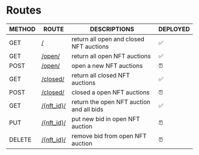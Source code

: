 # Routes

| METHOD | ROUTE | DESCRIPTIONS | DEPLOYED |
|-|-|-|-|
| GET | [/](http://127.0.0.1:8000/) | return all open and closed NFT auctions | ✅ |
| GET | [/open/](http://127.0.0.1:8000/open/) | return all open NFT auctions | ✅  |
| POST | [/open/](http://127.0.0.1:8000/open/) | open a new NFT auctions | ⏰ |
| GET | [/closed/](http://127.0.0.1:8000/closed/) | return all closed NFT auctions | ✅ |
| POST | [/closed/](http://127.0.0.1:8000/closed/) | closed a open NFT auctions | ⏰ |
| GET | [/{nft_id}/](http://127.0.0.1:8000/{nft_id}/) | return the open NFT auction and all bids | ✅ | 
| PUT | [/{nft_id}/](http://127.0.0.1:8000/{nft_id}/) | put new bid in open NFT auction | ⏰ |
| DELETE | [/{nft_id}/](http://127.0.0.1:8000/{nft_id}/) | remove bid from open NFT auction | ⏰ |
